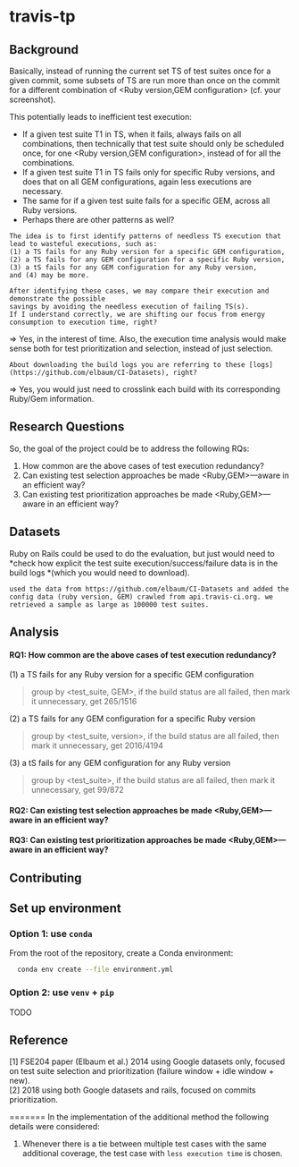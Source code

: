 # travis-tp

## Background
Basically, instead of running the current set TS of test suites once for a given commit, some subsets of TS are run more than once on the commit for a different combination of <Ruby version,GEM configuration> (cf. your screenshot).

This potentially leads to inefficient test execution:
- If a given test suite T1 in TS, when it fails, always fails on all combinations, then technically that test suite should only be scheduled once, for one <Ruby version,GEM configuration>, instead of for all the combinations.
- If a given test suite T1 in TS fails only for specific Ruby versions, and does that on all GEM configurations, again less executions are necessary.
- The same for if a given test suite fails for a specific GEM, across all Ruby versions.
- Perhaps there are other patterns as well?


 
```
The idea is to first identify patterns of needless TS execution that lead to wasteful executions, such as:
(1) a TS fails for any Ruby version for a specific GEM configuration,
(2) a TS fails for any GEM configuration for a specific Ruby version,
(3) a tS fails for any GEM configuration for any Ruby version,
and (4) may be more.

After identifying these cases, we may compare their execution and demonstrate the possible
savings by avoiding the needless execution of failing TS(s).
If I understand correctly, we are shifting our focus from energy consumption to execution time, right?
```
    
=> Yes, in the interest of time. Also, the execution time analysis would make sense both for test prioritization and selection, instead of just selection.

    About downloading the build logs you are referring to these [logs](https://github.com/elbaum/CI-Datasets), right?

=> Yes, you would just need to crosslink each build with its corresponding Ruby/Gem information.

## Research Questions
So, the goal of the project could be to address the following RQs:
1. How common are the above cases of test execution redundancy?
2. Can existing test selection approaches be made <Ruby,GEM>—aware in an efficient way?
3. Can existing test prioritization approaches be made <Ruby,GEM>—aware in an efficient way?

## Datasets
Ruby on Rails could be used to do the evaluation, but just would need to *check how explicit the test suite execution/success/failure data is in the build logs *(which you would need to download).


    used the data from https://github.com/elbaum/CI-Datasets and added the config data (ruby version, GEM) crawled from api.travis-ci.org. we retrieved a sample as large as 100000 test suites.

## Analysis
#### RQ1: How common are the above cases of test execution redundancy?
 (1) a TS fails for any Ruby version for a specific GEM configuration      
> group by <test_suite, GEM>, if the build status are all failed, then mark it unnecessary, get 265/1516
 
 (2) a TS fails for any GEM configuration for a specific Ruby version   
> group by <test_suite, version>, if the build status are all failed, then mark it unnecessary, get 2016/4194
 
 (3) a tS fails for any GEM configuration for any Ruby version   
 > group by <test_suite>, if the build status are all failed, then mark it unnecessary, get 99/872

#### RQ2: Can existing test selection approaches be made <Ruby,GEM>—aware in an efficient way?

#### RQ3: Can existing test prioritization approaches be made <Ruby,GEM>—aware in an efficient way?


##  Contributing
## Set up environment
### Option 1: use `conda`
From the root of the repository, create a Conda environment:
 ```bash
   conda env create --file environment.yml
```
### Option 2: use `venv` + `pip`
TODO

## Reference
[1] FSE204 paper (Elbaum et al.) 2014 using Google datasets only, focused on test suite selection and prioritization (failure window + idle window + new).   
[2] 2018 using both Google datasets and rails, focused on commits prioritization.

=======
In the implementation of the additional method the following details were considered:
1. Whenever there is a tie between multiple test cases with
the same additional coverage, the test case with `less execution time` is chosen.




